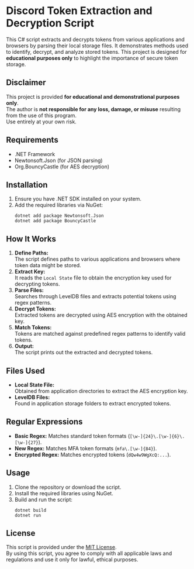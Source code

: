 # Discord Token Extraction and Decryption Script

This C# script extracts and decrypts tokens from various applications and browsers by parsing their local storage files. It demonstrates methods used to identify, decrypt, and analyze stored tokens. This project is designed for **educational purposes only** to highlight the importance of secure token storage.

## **Disclaimer**
This project is provided **for educational and demonstrational purposes only**.  
The author is **not responsible for any loss, damage, or misuse** resulting from the use of this program.  
Use entirely at your own risk.

## **Requirements**
- .NET Framework
- Newtonsoft.Json (for JSON parsing)
- Org.BouncyCastle (for AES decryption)

## **Installation**
1. Ensure you have .NET SDK installed on your system.
2. Add the required libraries via NuGet:
   ```shell
   dotnet add package Newtonsoft.Json
   dotnet add package BouncyCastle
   ```

## **How It Works**
1. **Define Paths:**  
   The script defines paths to various applications and browsers where token data might be stored.
2. **Extract Key:**  
   It reads the `Local State` file to obtain the encryption key used for decrypting tokens.
3. **Parse Files:**  
   Searches through LevelDB files and extracts potential tokens using regex patterns.
4. **Decrypt Tokens:**  
   Extracted tokens are decrypted using AES encryption with the obtained key.
5. **Match Tokens:**  
   Tokens are matched against predefined regex patterns to identify valid tokens.
6. **Output:**  
   The script prints out the extracted and decrypted tokens.

## **Files Used**
- **Local State File:**  
  Obtained from application directories to extract the AES encryption key.
- **LevelDB Files:**  
  Found in application storage folders to extract encrypted tokens.

## **Regular Expressions**
- **Basic Regex:** Matches standard token formats (`[\w-]{24}\.[\w-]{6}\.[\w-]{27}`).  
- **New Regex:** Matches MFA token formats (`mfa\.[\w-]{84}`).  
- **Encrypted Regex:** Matches encrypted tokens (`dQw4w9WgXcQ:...`).  

## **Usage**
1. Clone the repository or download the script.
2. Install the required libraries using NuGet.
3. Build and run the script:
   ```shell
   dotnet build
   dotnet run
   ```

## **License**
This script is provided under the [MIT License](LICENSE).  
By using this script, you agree to comply with all applicable laws and regulations and use it only for lawful, ethical purposes.